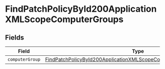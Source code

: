 # FindPatchPolicyById200ApplicationXMLScopeComputerGroups


## Fields

| Field                                                                                                                                                                   | Type                                                                                                                                                                    | Required                                                                                                                                                                | Description                                                                                                                                                             |
| ----------------------------------------------------------------------------------------------------------------------------------------------------------------------- | ----------------------------------------------------------------------------------------------------------------------------------------------------------------------- | ----------------------------------------------------------------------------------------------------------------------------------------------------------------------- | ----------------------------------------------------------------------------------------------------------------------------------------------------------------------- |
| `computerGroup`                                                                                                                                                         | [FindPatchPolicyById200ApplicationXMLScopeComputerGroupsComputerGroup](../../models/operations/findpatchpolicybyid200applicationxmlscopecomputergroupscomputergroup.md) | :heavy_minus_sign:                                                                                                                                                      | N/A                                                                                                                                                                     |
